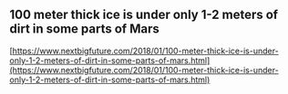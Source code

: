 ## 100 meter thick ice is under only 1-2 meters of dirt in some parts of Mars
  
  [https://www.nextbigfuture.com/2018/01/100-meter-thick-ice-is-under-only-1-2-meters-of-dirt-in-some-parts-of-mars.html](https://www.nextbigfuture.com/2018/01/100-meter-thick-ice-is-under-only-1-2-meters-of-dirt-in-some-parts-of-mars.html)